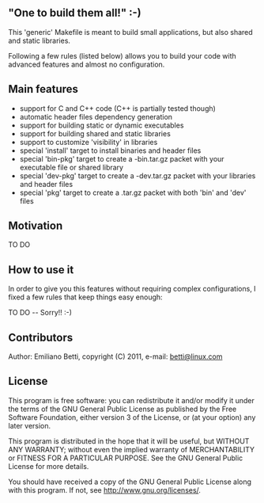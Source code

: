## "One to build them all!" :-)

This 'generic' Makefile is meant to build small applications, but also shared
and static libraries.

Following a few rules (listed below) allows you to build your code with
advanced features and almost no configuration.

## Main features

- support for C and C++ code (C++ is partially tested though)
- automatic header files dependency generation
- support for building static or dynamic executables
- support for building shared and static libraries
- support to customize 'visibility' in libraries
- special 'install' target to install binaries and header files
- special 'bin-pkg' target to create a <target>-bin.tar.gz packet with
  your executable file or shared library
- special 'dev-pkg' target to create a <target>-dev.tar.gz packet with
  your libraries and header files
- special 'pkg' target to create a <target>.tar.gz packet with both
  'bin' and 'dev' files

## Motivation

TO DO

## How to use it

In order to give you this features without requiring complex configurations, I
fixed a few rules that keep things easy enough:

TO DO -- Sorry!! :-)

## Contributors

Author: Emiliano Betti, copyright (C) 2011, e-mail: betti@linux.com

## License

This program is free software: you can redistribute it and/or modify
it under the terms of the GNU General Public License as published by
the Free Software Foundation, either version 3 of the License, or
(at your option) any later version.

This program is distributed in the hope that it will be useful,
but WITHOUT ANY WARRANTY; without even the implied warranty of
MERCHANTABILITY or FITNESS FOR A PARTICULAR PURPOSE.  See the
GNU General Public License for more details.

You should have received a copy of the GNU General Public License
along with this program.  If not, see <http://www.gnu.org/licenses/>.

